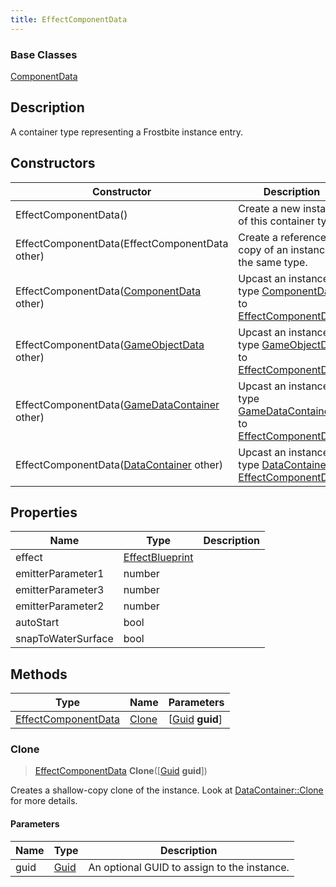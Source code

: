 ```yaml
---
title: EffectComponentData
---
```

### Base Classes

[ComponentData](ComponentData)

## Description

A container type representing a Frostbite instance entry.

## Constructors

| Constructor                                                                    | Description                                                                                                                   |
| ------------------------------------------------------------------------------ | ----------------------------------------------------------------------------------------------------------------------------- |
| EffectComponentData()                                                          | Create a new instance of this container type.                                                                                 |
| EffectComponentData(EffectComponentData other)                                 | Create a reference copy of an instance of the same type.                                                                      |
| EffectComponentData([ComponentData](ComponentData) other)                      | Upcast an instance of type [ComponentData](ComponentData) to [EffectComponentData](EffectComponentData).                      |
| EffectComponentData([GameObjectData](GameObjectData) other)                    | Upcast an instance of type [GameObjectData](GameObjectData) to [EffectComponentData](EffectComponentData).                    |
| EffectComponentData([GameDataContainer](GameDataContainer) other)              | Upcast an instance of type [GameDataContainer](GameDataContainer) to [EffectComponentData](EffectComponentData).              |
| EffectComponentData([DataContainer](/vext/ref/shared/class/datacontainer) other) | Upcast an instance of type [DataContainer](/vext/ref/shared/class/datacontainer) to [EffectComponentData](EffectComponentData). |

## Properties

| Name               | Type                               | Description |
| ------------------ | ---------------------------------- | ----------- |
| effect             | [EffectBlueprint](EffectBlueprint) |             |
| emitterParameter1  | number                             |             |
| emitterParameter3  | number                             |             |
| emitterParameter2  | number                             |             |
| autoStart          | bool                               |             |
| snapToWaterSurface | bool                               |             |

## Methods

| Type                                       | Name            | Parameters                                     |
| ------------------------------------------ | --------------- | ---------------------------------------------- |
| [EffectComponentData](EffectComponentData) | [Clone](#clone) | \[[Guid](/vext/ref/shared/class/guid) **guid**\] |

### Clone

> [EffectComponentData](EffectComponentData) **Clone**(\[[Guid](/vext/ref/shared/class/guid) **guid**\])

Creates a shallow-copy clone of the instance. Look at [DataContainer::Clone](/vext/ref/shared/class/datacontainer#clone) for more details.

#### Parameters

| Name | Type         | Description                                 |
| ---- | ------------ | ------------------------------------------- |
| guid | [Guid](Guid) | An optional GUID to assign to the instance. |

